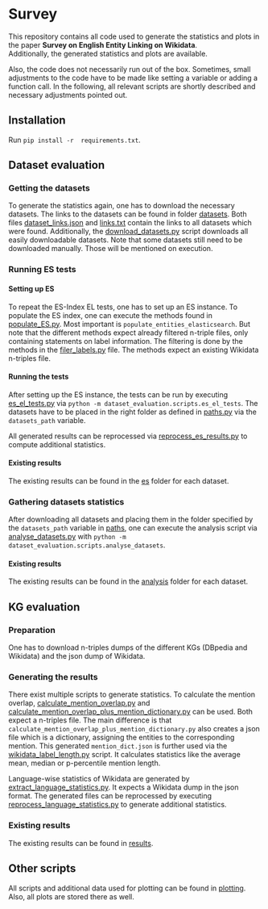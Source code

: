# Survey

This repository contains all code used to generate the statistics and plots in the paper 
**Survey on English Entity Linking on Wikidata**. \
Additionally, the generated statistics and plots are available. 


Also, the code does not necessarily run out of the box. Sometimes, small adjustments to the code have to be made like 
setting a variable or adding a function call.
In the following, all relevant scripts are shortly described and necessary adjustments pointed out.

## Installation

Run `pip install -r  requirements.txt`.

## Dataset evaluation

### Getting the datasets
To generate the statistics again, one has to download the necessary datasets. 
The links to the datasets can be found in folder [datasets](datasets). 
Both files [dataset_links.json](datasets/dataset_links.json) and [links.txt](datasets/links.txt)
contain the links to all datasets which were found. 
Additionally, the [download_datasets.py](datasets/download_datasets.py) script downloads all easily downloadable datasets. 
Note that some datasets still need to be downloaded manually. Those will be mentioned on execution.

### Running ES tests

#### Setting up ES
To repeat the ES-Index EL tests, one has to set up an ES instance. 
To populate the ES index, one can execute the methods found in [populate_ES.py](utilities/populate_ES.py). 
Most important is `populate_entities_elasticsearch`.
But note that the different methods expect already filtered n-triple files, only containing statements on label information.
The filtering is done by the methods in the [filer_labels.py](utilities/filter_labels.py) file. 
The methods expect an existing Wikidata n-triples file.

#### Running the tests
After setting up the ES instance, the tests can be run by executing [es_el_tests.py](dataset_evaluation/scripts/es_el_tests.py)
via `python -m dataset_evaluation.scripts.es_el_tests`.
The datasets have to be placed in the right folder as defined in [paths.py](dataset_evaluation/scripts/paths.py) via the 
`datasets_path` variable.

All generated results can be reprocessed via [reprocess_es_results.py](dataset_evaluation/scripts/reprocess_es_results.py)
to compute additional statistics.

#### Existing results

The existing results can be found in the [es](dataset_evaluation/results/es) folder for each dataset.

### Gathering datasets statistics 

After downloading all datasets and placing them in the folder specified by the 
`datasets_path` variable in [paths](dataset_evaluation/scripts/paths.py), one can execute the analysis script via
[analyse_datasets.py](dataset_evaluation/scripts/analyse_datasets.py) with `python -m dataset_evaluation.scripts.analyse_datasets`.

#### Existing results

The existing results can be found in the [analysis](dataset_evaluation/results/analysis) folder for each dataset.


## KG evaluation

### Preparation

One has to download n-triples dumps of the different KGs (DBpedia and Wikidata) and the json dump of Wikidata.

### Generating the results

There exist multiple scripts to generate statistics. To calculate the mention overlap, [calculate_mention_overlap.py](kg_evaluation/scripts/calculate_mention_overlap.py) 
and [calculate_mention_overlap_plus_mention_dictionary.py](kg_evaluation/scripts/calculate_mention_overlap_plus_mention_dictionary.py) can be used. 
Both expect a n-triples file. The main difference is that `calculate_mention_overlap_plus_mention_dictionary.py` also creates a json file which
is a dictionary, assigning the entities to the corresponding mention. This generated `mention_dict.json` is further used via the 
[wikidata_label_length.py](kg_evaluation/scripts/wikidata_label_length.py) script. It calculates statistics like the average 
mean, median or p-percentile mention length.

Language-wise statistics of Wikidata are generated by [extract_language_statistics.py](kg_evaluation/scripts/extract_language_statistics.py). 
It expects a Wikidata dump in the json format.
The generated files can be reprocessed by executing  [reprocess_language_statistics.py](kg_evaluation/scripts/reprocess_language_statistics.py)
 to generate additional statistics.

### Existing results

The existing results can be found in [results](kg_evaluation/results).

## Other scripts

All scripts and additional data used for plotting can be found in [plotting](plotting). 
Also, all plots are stored there as well.